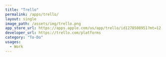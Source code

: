 ```yaml
---
title: "Trello"
permalink: /apps/trello/
layout: single
image_path: /assets/img/trello.png
app_store_url: https://apps.apple.com/us/app/trello/id1278508951?mt=12
developer_url: https://trello.com/platforms
category: "To-Do"
usages:
  - Work
---
```

